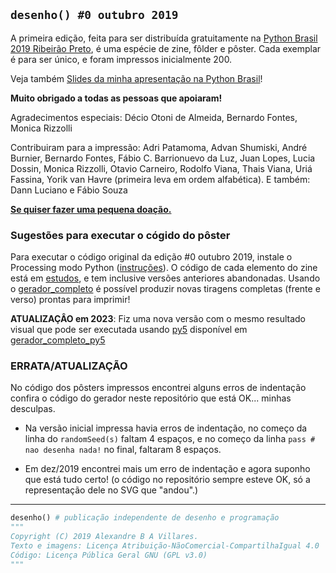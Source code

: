 ## `desenho() #0 outubro 2019`

A primeira edição, feita para ser distribuída gratuitamente na [Python Brasil 2019 Ribeirão Preto](https://2019.pythonbrasil.org.br/), é uma espécie de zine, fôlder e pôster. Cada exemplar é para ser único, e foram impressos inicialmente 200.

Veja também [Slides da minha apresentação na Python Brasil](https://abav.lugaralgum.com/palestras/pybr2019/)!

**Muito obrigado a todas as pessoas que apoiaram!**

Agradecimentos especiais: Décio Otoni de Almeida, Bernardo Fontes, Monica Rizzolli

Contribuiram para a impressão: Adri Patamoma, Advan Shumiski, André Burnier, Bernardo Fontes, Fábio C. Barrionuevo da Luz, Juan Lopes, Lucia Dossin, Monica Rizzolli, Otavio Carneiro, Rodolfo Viana, Thais Viana, Uriá Fassina, Yorik van Havre (primeira leva em ordem alfabética).
E também: Dann Luciano e Fábio Souza

**[Se quiser fazer uma pequena doação.](https://gumroad.com/l/desenho0)**

### Sugestões para executar o cógido do pôster

Para executar o código original da edição #0 outubro 2019, instale o Processing modo Python ([instruções](https://abav.lugaralgum.com/como-instalar-o-processing-modo-python/)). O código de cada elemento do zine está em [estudos](https://github.com/villares/desenho-sem-argumentos/blob/master/0_outubro_2019/estudos/), e tem inclusive versões anteriores abandonadas. Usando o [gerador_completo](https://github.com/villares/desenho-sem-argumentos/blob/master/0_outubro_2019/gerador_completo) é possível produzir novas tiragens completas (frente e verso) prontas para imprimir!

**ATUALIZAÇÂO em 2023**: Fiz uma nova versão com o mesmo resultado visual que pode ser executada usando [py5](https://py5coding.org) disponível em [gerador_completo_py5](https://github.com/villares/desenho-sem-argumentos/tree/main/0_outubro_2019/gerador_remaster_py5)

### ERRATA/ATUALIZAÇÃO

No código dos pôsters impressos encontrei alguns erros de indentação confira o código do gerador neste repositório que está OK... minhas desculpas. 

- Na versão inicial impressa havia erros de indentação, no começo da linha do `randomSeed(s)` faltam 4 espaços, e no começo da linha `pass # nao desenha nada!` no final, faltaram 8 espaços. 

- Em dez/2019 encontrei mais um erro de indentação e agora suponho que está tudo certo!
(o código no repositório sempre esteve OK, só a representação dele no SVG que "andou".)

---

```python
desenho() # publicação independente de desenho e programação
""" 
Copyright (C) 2019 Alexandre B A Villares.
Texto e imagens: Licença Atribuição-NãoComercial-CompartilhaIgual 4.0
Código: Licença Pública Geral GNU (GPL v3.0)
"""
```
